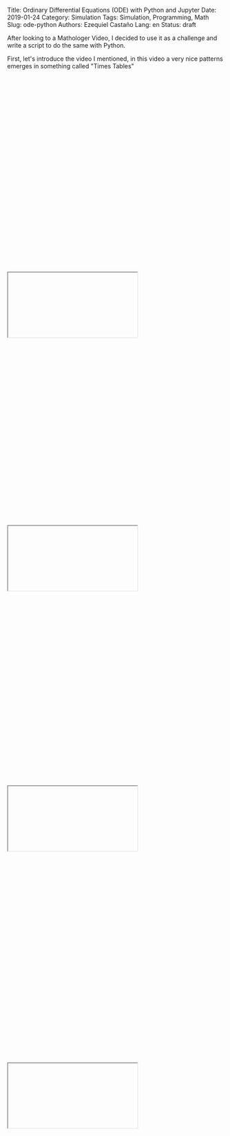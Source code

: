Title: Ordinary Differential Equations (ODE) with Python and Jupyter
Date: 2019-01-24
Category: Simulation
Tags: Simulation, Programming, Math
Slug: ode-python
Authors: Ezequiel Castaño
Lang: en
Status: draft

After looking to a Mathologer Video, I decided to use it as a challenge and write a script to do the same with Python.

<!-- PELICAN_END_SUMMARY -->

First, let's introduce the video I mentioned, in this video a very nice patterns emerges in something called "Times Tables"

<div class="iframe-container" style="padding-top: 90%">
    <iframe class="b-lazy" data-src="https://elc.github.io/blog/iframes/ode-python/home-economy-iframe.html"></iframe>
</div>

<div class="iframe-container" style="padding-top: 86%">
    <iframe class="b-lazy" data-src="https://elc.github.io/blog/iframes/ode-python/houses-air_conditioning-iframe.html"></iframe>
</div>

<div class="iframe-container" style="padding-top: 89%">
    <iframe class="b-lazy" data-src="https://elc.github.io/blog/iframes/ode-python/useful-life-iframe.html"></iframe>
</div>

<div class="iframe-container" style="padding-top: 97%">
    <iframe class="b-lazy" data-src="https://elc.github.io/blog/iframes/ode-python/foxes-rabbits-iframe.html"></iframe>
</div>
